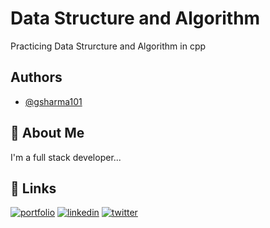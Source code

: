 # Data Structure and Algorithm

Practicing Data Strurcture and Algorithm in cpp

## Authors

- [@gsharma101](https://www.github.com/gsharma101)

## 🚀 About Me

I'm a full stack developer...

## 🔗 Links

[![portfolio](https://img.shields.io/badge/my_portfolio-000?style=for-the-badge&logo=ko-fi&logoColor=white)](https://gauravsharma.co.in/)
[![linkedin](https://img.shields.io/badge/linkedin-0A66C2?style=for-the-badge&logo=linkedin&logoColor=white)](https://www.linkedin.com/in/gsharma010/)
[![twitter](https://img.shields.io/badge/twitter-1DA1F2?style=for-the-badge&logo=twitter&logoColor=white)](https://twitter.com/gsharma010)
